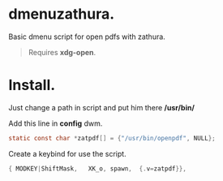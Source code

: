 # dmenuzathura.
Basic dmenu script for open pdfs with zathura.

> Requires **xdg-open**.

# Install.
Just change a path in script and put him there **/usr/bin/**

Add this line in **config** dwm.

```c
static const char *zatpdf[] = {"/usr/bin/openpdf", NULL};
```
Create a keybind for use the script.
```c
{ MODKEY|ShiftMask,   XK_o, spawn,  {.v=zatpdf}},
```
